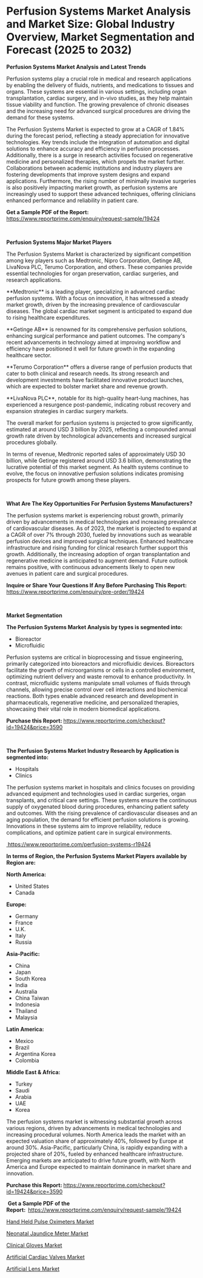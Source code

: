 <p><h1>Perfusion Systems Market Analysis and Market Size: Global Industry Overview, Market Segmentation and Forecast (2025 to 2032)</h1></p><p><strong>Perfusion Systems Market Analysis and Latest Trends</strong></p>
<p><p>Perfusion systems play a crucial role in medical and research applications by enabling the delivery of fluids, nutrients, and medications to tissues and organs. These systems are essential in various settings, including organ transplantation, cardiac surgery, and in-vivo studies, as they help maintain tissue viability and function. The growing prevalence of chronic diseases and the increasing need for advanced surgical procedures are driving the demand for these systems.</p><p>The Perfusion Systems Market is expected to grow at a CAGR of 1.84% during the forecast period, reflecting a steady appreciation for innovative technologies. Key trends include the integration of automation and digital solutions to enhance accuracy and efficiency in perfusion processes. Additionally, there is a surge in research activities focused on regenerative medicine and personalized therapies, which propels the market further. Collaborations between academic institutions and industry players are fostering developments that improve system designs and expand applications. Furthermore, the rising number of minimally invasive surgeries is also positively impacting market growth, as perfusion systems are increasingly used to support these advanced techniques, offering clinicians enhanced performance and reliability in patient care.</p></p>
<p><strong>Get a Sample PDF of the Report:&nbsp;</strong> <a href="https://www.reportprime.com/enquiry/request-sample/19424?utm_campaign=1144&utm_medium=2&utm_source=Github&utm_content=ia&utm_term=19032025&utm_id=perfusion-systems">https://www.reportprime.com/enquiry/request-sample/19424</a></p>
<p>&nbsp;</p>
<p><strong>Perfusion Systems Major Market Players</strong></p>
<p><p>The Perfusion Systems Market is characterized by significant competition among key players such as Medtronic, Nipro Corporation, Getinge AB, LivaNova PLC, Terumo Corporation, and others. These companies provide essential technologies for organ preservation, cardiac surgeries, and research applications.</p><p>**Medtronic** is a leading player, specializing in advanced cardiac perfusion systems. With a focus on innovation, it has witnessed a steady market growth, driven by the increasing prevalence of cardiovascular diseases. The global cardiac market segment is anticipated to expand due to rising healthcare expenditures.</p><p>**Getinge AB** is renowned for its comprehensive perfusion solutions, enhancing surgical performance and patient outcomes. The company's recent advancements in technology aimed at improving workflow and efficiency have positioned it well for future growth in the expanding healthcare sector.</p><p>**Terumo Corporation** offers a diverse range of perfusion products that cater to both clinical and research needs. Its strong research and development investments have facilitated innovative product launches, which are expected to bolster market share and revenue growth.</p><p>**LivaNova PLC**, notable for its high-quality heart-lung machines, has experienced a resurgence post-pandemic, indicating robust recovery and expansion strategies in cardiac surgery markets.</p><p>The overall market for perfusion systems is projected to grow significantly, estimated at around USD 3 billion by 2025, reflecting a compounded annual growth rate driven by technological advancements and increased surgical procedures globally. </p><p>In terms of revenue, Medtronic reported sales of approximately USD 30 billion, while Getinge registered around USD 3.6 billion, demonstrating the lucrative potential of this market segment. As health systems continue to evolve, the focus on innovative perfusion solutions indicates promising prospects for future growth among these players.</p></p>
<p>&nbsp;</p>
<p><strong>What Are The Key Opportunities For Perfusion Systems Manufacturers?</strong></p>
<p><p>The perfusion systems market is experiencing robust growth, primarily driven by advancements in medical technologies and increasing prevalence of cardiovascular diseases. As of 2023, the market is projected to expand at a CAGR of over 7% through 2030, fueled by innovations such as wearable perfusion devices and improved surgical techniques. Enhanced healthcare infrastructure and rising funding for clinical research further support this growth. Additionally, the increasing adoption of organ transplantation and regenerative medicine is anticipated to augment demand. Future outlook remains positive, with continuous advancements likely to open new avenues in patient care and surgical procedures.</p></p>
<p><strong>Inquire or Share Your Questions If Any Before Purchasing This Report:</strong> <a href="https://www.reportprime.com/enquiry/pre-order/19424?utm_campaign=1144&utm_medium=2&utm_source=Github&utm_content=ia&utm_term=19032025&utm_id=perfusion-systems">https://www.reportprime.com/enquiry/pre-order/19424</a></p>
<p>&nbsp;</p>
<p><strong>Market Segmentation</strong></p>
<p><strong>The Perfusion Systems Market Analysis by types is segmented into:</strong></p>
<p><ul><li>Bioreactor</li><li>Microfluidic</li></ul></p>
<p><p>Perfusion systems are critical in bioprocessing and tissue engineering, primarily categorized into bioreactors and microfluidic devices. Bioreactors facilitate the growth of microorganisms or cells in a controlled environment, optimizing nutrient delivery and waste removal to enhance productivity. In contrast, microfluidic systems manipulate small volumes of fluids through channels, allowing precise control over cell interactions and biochemical reactions. Both types enable advanced research and development in pharmaceuticals, regenerative medicine, and personalized therapies, showcasing their vital role in modern biomedical applications.</p></p>
<p><strong>Purchase this Report:&nbsp;</strong><a href="https://www.reportprime.com/checkout?id=19424&price=3590&utm_campaign=1144&utm_medium=2&utm_source=Github&utm_content=ia&utm_term=19032025&utm_id=perfusion-systems">https://www.reportprime.com/checkout?id=19424&price=3590</a></p>
<p>&nbsp;</p>
<p><strong>The Perfusion Systems Market Industry Research by Application is segmented into:</strong></p>
<p><ul><li>Hospitals</li><li>Clinics</li></ul></p>
<p><p>The perfusion systems market in hospitals and clinics focuses on providing advanced equipment and technologies used in cardiac surgeries, organ transplants, and critical care settings. These systems ensure the continuous supply of oxygenated blood during procedures, enhancing patient safety and outcomes. With the rising prevalence of cardiovascular diseases and an aging population, the demand for efficient perfusion solutions is growing. Innovations in these systems aim to improve reliability, reduce complications, and optimize patient care in surgical environments.</p></p>
<p><a href="https://www.reportprime.com/perfusion-systems-r19424?utm_campaign=1144&utm_medium=2&utm_source=Github&utm_content=ia&utm_term=19032025&utm_id=perfusion-systems">&nbsp;https://www.reportprime.com/perfusion-systems-r19424</a></p>
<p><strong>In terms of Region, the Perfusion Systems Market Players available by Region are:</strong></p>
<p>
    <p> <strong> North America: </strong>
        <ul>
            <li>United States</li>
            <li>Canada</li>
        </ul>
        </p> 
    <p> <strong> Europe: </strong>
        <ul>
            <li>Germany</li>
            <li>France</li>
            <li>U.K.</li>
            <li>Italy</li>
            <li>Russia</li>
        </ul>
        </p> 
    <p> <strong> Asia-Pacific: </strong>
        <ul>
            <li>China</li>
            <li>Japan</li>
            <li>South Korea</li>
            <li>India</li>
            <li>Australia</li>
            <li>China Taiwan</li>
            <li>Indonesia</li>
            <li>Thailand</li>
            <li>Malaysia</li>
        </ul>
        </p> 
    <p> <strong> Latin America: </strong>
        <ul>
            <li>Mexico</li>
            <li>Brazil</li>
            <li>Argentina Korea</li>
            <li>Colombia</li>
        </ul>
        </p> 
    <p> <strong> Middle East & Africa: </strong>
        <ul>
            <li>Turkey</li>
            <li>Saudi</li>
            <li>Arabia</li>
            <li>UAE</li>
            <li>Korea</li>
        </ul>
    </p>
    </p>
<p><p>The perfusion systems market is witnessing substantial growth across various regions, driven by advancements in medical technologies and increasing procedural volumes. North America leads the market with an expected valuation share of approximately 40%, followed by Europe at around 30%. Asia-Pacific, particularly China, is rapidly expanding with a projected share of 20%, fueled by enhanced healthcare infrastructure. Emerging markets are anticipated to drive future growth, with North America and Europe expected to maintain dominance in market share and innovation.</p></p>
<p><strong>Purchase this Report: </strong><a href="https://www.reportprime.com/checkout?id=19424&price=3590&utm_campaign=1144&utm_medium=2&utm_source=Github&utm_content=ia&utm_term=19032025&utm_id=perfusion-systems">https://www.reportprime.com/checkout?id=19424&price=3590</a></p>
<p>&nbsp;<strong>Get a Sample PDF of the Report:&nbsp;&nbsp;</strong><a href="https://www.reportprime.com/enquiry/request-sample/19424?utm_campaign=1144&utm_medium=2&utm_source=Github&utm_content=ia&utm_term=19032025&utm_id=perfusion-systems">https://www.reportprime.com/enquiry/request-sample/19424</a></p>
<p><strong></strong></p>
<p><p><a href="https://github.com/theyasnare5w/Market-Research-Report-List-1/blob/main/hand-held-pulse-oximeters-market.md?utm_campaign=1144&utm_medium=2&utm_source=Github&utm_content=ia&utm_term=19032025&utm_id=perfusion-systems">Hand Held Pulse Oximeters Market</a></p><p><a href="https://github.com/nacarnzina/Market-Research-Report-List-1/blob/main/neonatal-jaundice-meter-market.md?utm_campaign=1144&utm_medium=2&utm_source=Github&utm_content=ia&utm_term=19032025&utm_id=perfusion-systems">Neonatal Jaundice Meter Market</a></p><p><a href="https://github.com/kaidaloeckf7/Market-Research-Report-List-1/blob/main/clinical-gloves-market.md?utm_campaign=1144&utm_medium=2&utm_source=Github&utm_content=ia&utm_term=19032025&utm_id=perfusion-systems">Clinical Gloves Market</a></p><p><a href="https://github.com/giulyankela/Market-Research-Report-List-1/blob/main/artificial-cardiac-valves-market.md?utm_campaign=1144&utm_medium=2&utm_source=Github&utm_content=ia&utm_term=19032025&utm_id=perfusion-systems">Artificial Cardiac Valves Market</a></p><p><a href="https://github.com/arifasabeygb/Market-Research-Report-List-1/blob/main/artificial-lens-market.md?utm_campaign=1144&utm_medium=2&utm_source=Github&utm_content=ia&utm_term=19032025&utm_id=perfusion-systems">Artificial Lens Market</a></p></p>